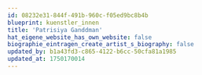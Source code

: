 ```yaml
---
id: 08232e31-844f-491b-960c-f05ed9bc8b4b
blueprint: kuenstler_innen
title: 'Patrisiya Ganddman'
hat_eigene_website_has_own_website: false
biographie_eintragen_create_artist_s_biography: false
updated_by: b1a43fd3-c865-4122-b6cc-50cfa81a1985
updated_at: 1750170014
---
```

